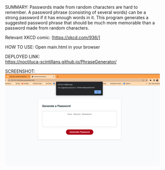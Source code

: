 SUMMARY:
  Passwords made from random characters are hard to remember. A password phrase (consisting of several words) can be a strong password if it has enough words in it. This program generates a suggested password phrase that should be much more memorable than a password made from random characters. 

  Relevant XKCD comic: [https://xkcd.com/936/]

HOW TO USE: 
  Open main.html in your browser

DEPLOYED LINK:   
https://noctiluca-scintillans.github.io/PhraseGenerator/
  
SCREENSHOT:
![](Screenshot.png)
